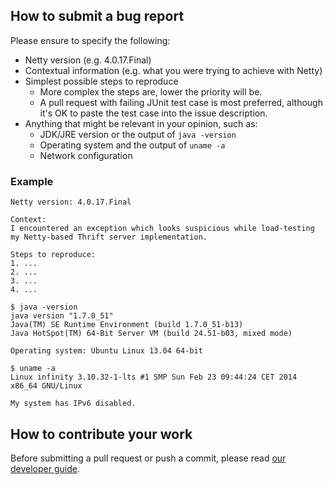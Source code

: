 ## How to submit a bug report

Please ensure to specify the following:

* Netty version (e.g. 4.0.17.Final)
* Contextual information (e.g. what you were trying to achieve with Netty)
* Simplest possible steps to reproduce
  * More complex the steps are, lower the priority will be.
  * A pull request with failing JUnit test case is most preferred, although it's OK to paste the test case into the issue description.
* Anything that might be relevant in your opinion, such as:
  * JDK/JRE version or the output of `java -version`
  * Operating system and the output of `uname -a`
  * Network configuration


### Example

```
Netty version: 4.0.17.Final

Context:
I encountered an exception which looks suspicious while load-testing my Netty-based Thrift server implementation.

Steps to reproduce:
1. ...
2. ...
3. ...
4. ...

$ java -version
java version "1.7.0_51"
Java(TM) SE Runtime Environment (build 1.7.0_51-b13)
Java HotSpot(TM) 64-Bit Server VM (build 24.51-b03, mixed mode)

Operating system: Ubuntu Linux 13.04 64-bit

$ uname -a
Linux infinity 3.10.32-1-lts #1 SMP Sun Feb 23 09:44:24 CET 2014 x86_64 GNU/Linux

My system has IPv6 disabled.
```

## How to contribute your work

Before submitting a pull request or push a commit, please read [our developer guide](http://netty.io/wiki/developer-guide.html).

